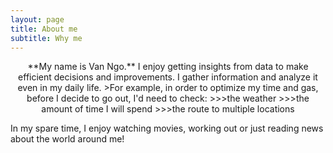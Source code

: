 ```yaml
---
layout: page
title: About me
subtitle: Why me
---
```


<p style="text-align: center;">**My name is Van Ngo.** I enjoy getting insights from data to make efficient decisions and improvements. 
I gather information and analyze it even in my daily life. 
>For example, in order to optimize my time and gas, before I decide to go out, I'd need to check:
>>>the weather
>>>the amount of time I will spend
>>>the route to multiple locations

In my spare time, I enjoy watching movies, working out or just reading news about the world around me!
</p>
